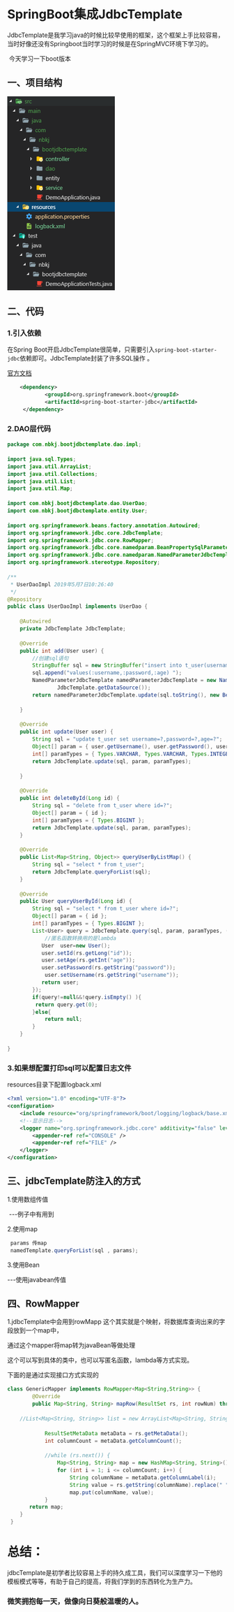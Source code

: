 # SpringBoot集成JdbcTemplate

​       JdbcTemplate是我学习java的时候比较早使用的框架，这个框架上手比较容易，当时好像还没有Springboot当时学习的时候是在SpringMVC环境下学习的。

​     今天学习一下boot版本



## 一、项目结构

![1557301844026](https://github.com/BingShuBlog/boot-project/blob/master/boot-jdbctemplate/image/1557301844026.png)



## 二、代码

### 1.引入依赖

在Spring Boot开启JdbcTemplate很简单，只需要引入`spring-boot-starter-jdbc`依赖即可。JdbcTemplate封装了许多SQL操作 。

[官方文档](https://docs.spring.io/spring/docs/current/javadoc-api/org/springframework/jdbc/core/JdbcTemplate.html。)

```xml
	<dependency>
			<groupId>org.springframework.boot</groupId>
			<artifactId>spring-boot-starter-jdbc</artifactId>
	 </dependency>
```



### 2.DAO层代码

```java
package com.nbkj.bootjdbctemplate.dao.impl;

import java.sql.Types;
import java.util.ArrayList;
import java.util.Collections;
import java.util.List;
import java.util.Map;

import com.nbkj.bootjdbctemplate.dao.UserDao;
import com.nbkj.bootjdbctemplate.entity.User;

import org.springframework.beans.factory.annotation.Autowired;
import org.springframework.jdbc.core.JdbcTemplate;
import org.springframework.jdbc.core.RowMapper;
import org.springframework.jdbc.core.namedparam.BeanPropertySqlParameterSource;
import org.springframework.jdbc.core.namedparam.NamedParameterJdbcTemplate;
import org.springframework.stereotype.Repository;

/**
 * UserDaoImpl 2019年5月7日10:26:40
 */
@Repository
public class UserDaoImpl implements UserDao {

    @Autowired
    private JdbcTemplate JdbcTemplate;
    
    @Override
    public int add(User user) {
        //创建sql语句
        StringBuffer sql = new StringBuffer("insert into t_user(username,password,age) ");
        sql.append("values(:username,:password,:age) ");
        NamedParameterJdbcTemplate namedParameterJdbcTemplate = new NamedParameterJdbcTemplate(
                JdbcTemplate.getDataSource());
        return namedParameterJdbcTemplate.update(sql.toString(), new BeanPropertySqlParameterSource(user));

    }

    @Override
    public int update(User user) {
        String sql = "update t_user set username=?,password=?,age=?";
        Object[] param = { user.getUsername(), user.getPassword(), user.getAge() };
        int[] paramTypes = { Types.VARCHAR, Types.VARCHAR, Types.INTEGER };
        return JdbcTemplate.update(sql, param, paramTypes);

    }

    @Override
    public int deleteById(Long id) {
        String sql = "delete from t_user where id=?";
        Object[] param = { id };
        int[] paramTypes = { Types.BIGINT };
        return JdbcTemplate.update(sql, param, paramTypes);
    }

    @Override
    public List<Map<String, Object>> queryUserByListMap() {
        String sql = "select * from t_user";
        return JdbcTemplate.queryForList(sql);
    }

    @Override
    public User queryUserById(Long id) {
        String sql = "select * from t_user where id=?";
        Object[] param = { id };
        int[] paramTypes = { Types.BIGINT };
        List<User> query = JdbcTemplate.query(sql, param, paramTypes, (RowMapper<User>) (rs, rowNum) -> {
            //匿名函数转换用的是lambda
		   User  user=new User();
		   user.setId(rs.getLong("id"));
		   user.setAge(rs.getInt("age"));
		   user.setPassword(rs.getString("password"));
            user.setUsername(rs.getString("username"));
		   return user;
        });
        if(query!=null&&!query.isEmpty() ){
         return query.get(0);
        }else{
            return null;
        }
    }

}
```



### 3.如果想配置打印sql可以配置日志文件

   resources目录下配置logback.xml

```xml
<?xml version="1.0" encoding="UTF-8"?>
<configuration>
    <include resource="org/springframework/boot/logging/logback/base.xml"/>
    <!--显示日志-->
    <logger name="org.springframework.jdbc.core" additivity="false" level="DEBUG" >
        <appender-ref ref="CONSOLE" />
        <appender-ref ref="FILE" />
    </logger>
</configuration>
```



## 三、jdbcTemplate防注入的方式

1.使用数组传值

​           ---例子中有用到

2.使用map

   

```java
 params 传map
 namedTemplate.queryForList(sql , params); 
```

3.使用Bean

   ---使用javabean传值





## 四、RowMapper 

1.jdbcTemplate中会用到rowMapp 这个其实就是个映射，将数据库查询出来的字段放到一个map中，

通过这个mapper将map转为javaBean等做处理

这个可以写到具体的类中，也可以写匿名函数，lambda等方式实现。

下面的是通过实现接口方式实现的

```java
class GenericMapper implements RowMapper<Map<String,String>> {
        @Override
        public Map<String, String> mapRow(ResultSet rs, int rowNum) throws SQLException {

    //List<Map<String, String>> list = new ArrayList<Map<String, String>>();

            ResultSetMetaData metaData = rs.getMetaData();
            int columnCount = metaData.getColumnCount();

            //while (rs.next()) {
                Map<String, String> map = new HashMap<String, String>();
                for (int i = 1; i <= columnCount; i++) {
                    String columnName = metaData.getColumnLabel(i);
                    String value = rs.getString(columnName).replace(" ", "");
                    map.put(columnName, value);
            }
       return map;     
    }
 }
```





# 总结：

​        jdbcTemplate是初学者比较容易上手的持久成工具，我们可以深度学习一下他的模板模式等等，有助于自己的提高，将我们学到的东西转化为生产力。



###                                                        微笑拥抱每一天，做像向日葵般温暖的人。
